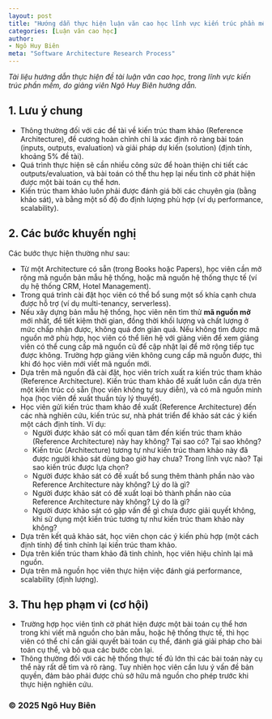 ```yaml
---
layout: post
title: "Hướng dẫn thực hiện luận văn cao học lĩnh vực kiến trúc phần mềm"
categories: [Luận văn cao học]
author:
- Ngô Huy Biên
meta: "Software Architecture Research Process"
---
```

_Tài liệu hướng dẫn thực hiện đề tài luận văn cao học, trong lĩnh vực kiến trúc phần mềm, do giảng viên Ngô Huy Biên hướng dẫn._

## 1. Lưu ý chung
* Thông thường đối với các đề tài về kiến trúc tham khảo (Reference Architecture), đề cương hoàn chỉnh chỉ là xác định rõ ràng bài toán (inputs, outputs, evaluation) và giải pháp dự kiến (solution) (định tính, khoảng 5% đề tài).
* Quá trình thực hiện sẽ cần nhiều công sức để hoàn thiện chi tiết các outputs/evaluation, và bài toán có thể thu hẹp lại nếu tình cờ phát hiện được một bài toán cụ thể hơn.
* Kiến trúc tham khảo luôn phải được đánh giá bởi các chuyên gia (bằng khảo sát), và bằng một số độ đo định lượng phù hợp (ví dụ performance, scalability).

## 2. Các bước khuyến nghị
Các bước thực hiện thường như sau:
* Từ một Architecture có sẵn (trong Books hoặc Papers), học viên cần mở rộng mã nguồn bản mẫu hệ thống, hoặc mã nguồn hệ thống thực tế (ví dụ hệ thống CRM, Hotel Management).
* Trong quá trình cài đặt học viên có thể bổ sung một số khía cạnh chưa được hỗ trợ (ví dụ multi-tenancy, serverless).
* Nếu xây dựng bản mẫu hệ thống, học viên nên tìm thử **mã nguồn mở** mới nhất, để tiết kiệm thời gian, đồng thời khối lượng và chất lượng ở mức chấp nhận được, không quá đơn giản quá. Nếu không tìm được mã nguồn mở phù hợp, học viên có thể liên hệ với giảng viên để xem giảng viên có thể cung cấp mã nguồn cũ để cập nhật lại để mở rộng tiếp tục được không. Trường hợp giảng viên không cung cấp mã nguồn được, thì khi đó học viên mới viết mã nguồn mới.
* Dựa trên mã nguồn đã cài đặt, học viên trích xuất ra kiến trúc tham khảo (Reference Architecture). Kiến trúc tham khảo đề xuất luôn cần dựa trên một kiến trúc có sẵn (học viên không tự suy diễn), và có mã nguồn minh họa (học viên đề xuất thuần túy lý thuyết).
* Học viên gửi kiến trúc tham khảo đề xuất (Reference Architecture) đến các nhà nghiên cứu, kiến trúc sư, nhà phát triển để khảo sát các ý kiến một cách định tính. Ví dụ:
    * Người được khảo sát có mối quan tâm đến kiến trúc tham khảo (Reference Architecture) này hay không? Tại sao có? Tại sao không?
    * Kiến trúc (Architecture) tương tự như kiến trúc tham khảo này đã được người khảo sát dùng bao giờ hay chưa? Trong lĩnh vực nào? Tại sao kiến trúc được lựa chọn?
    * Người được khảo sát có đề xuất bổ sung thêm thành phần nào vào Reference Architecture này không? Lý do là gì?
    * Người được khảo sát có đề xuất loại bỏ thành phần nào của Reference Architecture này không? Lý do là gì?
    * Người được khảo sát có gặp vấn đề gì chưa được giải quyết không, khi sử dụng một kiến trúc tương tự như kiến trúc tham khảo này không?
* Dựa trên kết quả khảo sát, học viên chọn các ý kiến phù hợp (một cách định tính) để tinh chỉnh lại kiến trúc tham khảo.
* Dựa trên kiến trúc tham khảo đã tinh chỉnh, học viên hiệu chỉnh lại mã nguồn.
* Dựa trên mã nguồn học viên thực hiện việc đánh giá performance, scalability (định lượng).

## 3. Thu hẹp phạm vi (cơ hội)
* Trường hợp học viên tình cờ phát hiện được một bài toán cụ thể hơn trong khi viết mã nguồn cho bản mẫu, hoặc hệ thống thực tế, thì học viên có thể chỉ cần giải quyết bài toán cụ thể, đánh giá giải pháp cho bài toán cụ thể, và bỏ qua các bước còn lại.
* Thông thường đối với các hệ thống thực tế đủ lớn thì các bài toán này cụ thể này rất dễ tìm và rõ ràng. Tuy nhiên học viên cần lưu ý vấn đề bản quyền, đảm bảo phải được chủ sở hữu mã nguồn cho phép trước khi thực hiện nghiên cứu.

### &copy; 2025 Ngô Huy Biên

